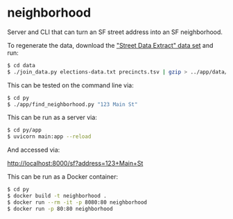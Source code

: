 # neighborhood

Server and CLI that can turn an SF street address into an SF neighborhood.

To regenerate the data, download the ["Street Data Extract" data set](https://sfelections.org/tools/election_data/dataset.php?ATAB=d1970-01-01) and
run:

```bash
$ cd data
$ ./join_data.py elections-data.txt precincts.tsv | gzip > ../app/data/neighborhood_data.tsv.gz
```

This can be tested on the command line via:

```bash
$ cd py
$ ./app/find_neighborhood.py "123 Main St"
```

This can be run as a server via:

```bash
$ cd py/app
$ uvicorn main:app --reload
```

And accessed via:

<http://localhost:8000/sf?address=123+Main+St>

This can be run as a Docker container:

```bash
$ cd py
$ docker build -t neighborhood .
$ docker run --rm -it -p 8080:80 neighborhood
$ docker run -p 80:80 neighborhood
```
